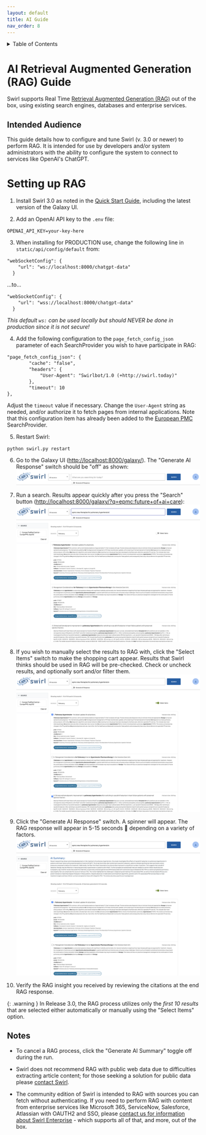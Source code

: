 ```yaml
---
layout: default
title: AI Guide
nav_order: 8
---
```

<details markdown="block">
  <summary>
    Table of Contents
  </summary>
  {: .text-delta }
- TOC
{:toc}
</details>

# AI Retrieval Augmented Generation (RAG) Guide

Swirl supports Real Time [Retrieval Augmented Generation (RAG)](index.md#what-is-retrieval-augmented-generation-rag-does-swirl-support-it) out of the box, using existing search engines, databases and enterprise services. 

## Intended Audience

This guide details how to configure and tune Swirl (v. 3.0 or newer) to perform RAG. It is intended for use by developers and/or system administrators with the ability to configure the system to connect to services like OpenAI's ChatGPT.

# Setting up RAG

1. Install Swirl 3.0 as noted in the [Quick Start Guide](Quick-Start.md#local-installation), including the latest version of the Galaxy UI.

2. Add an OpenAI API key to the `.env` file:
```
OPENAI_API_KEY=your-key-here
```

3. When installing for PRODUCTION use, change the following line in `static/api/config/default` from:
```
"webSocketConfig": {
    "url": "ws://localhost:8000/chatgpt-data"
  }
``` 
...to...
```
"webSocketConfig": {
    "url": "wss://localhost:8000/chatgpt-data"
  }
```
*This default `ws:` can be used locally but should NEVER be done in production since it is not secure!*

4. Add the following configuration to the `page_fetch_config_json` parameter of each SearchProvider you wish to have participate in RAG:
```
"page_fetch_config_json": {
        "cache": "false",
        "headers": {
            "User-Agent": "Swirlbot/1.0 (+http://swirl.today)"
        },
        "timeout": 10
}, 
```
Adjust the `timeout` value if necessary. Change the `User-Agent` string as needed, and/or authorize it to fetch pages from internal applications. Note that this configuration item has already been added to the [European PMC](https://github.com/swirlai/swirl-search/blob/main/SearchProviders/europe_pmc.json) SearchProvider.

5. Restart Swirl: 
```
python swirl.py restart
```

6. Go to the Galaxy UI ([http://localhost:8000/galaxy/](http://localhost:8000/galaxy/)). The "Generate AI Response" switch should be "off" as shown:
![Galaxy with RAG Generate AI Response switch off](images/swirl_rag_switch_off.png)

7. Run a search. Results appear quickly after you press the "Search" button ([http://localhost:8000/galaxy/?q=epmc:future+of+ai+care](http://localhost:8000/galaxy/?q=epmc:future+of+ai+care)):
![Galaxy with RAG results ready for selection](images/swirl_rag_pulmonary_1.png)

8. If you wish to manually select the results to RAG with, click the "Select Items" switch to make the shopping cart appear. Results that Swirl thinks should be used in RAG will be pre-checked. Check or uncheck results, and optionally sort and/or filter them.
![Galaxy with RAG results selected](images/swirl_rag_pulmonary_2.png)

9. Click the "Generate AI Response" switch. A spinner will appear. The RAG response will appear in 5-15 seconds :slightly_smiling_face: depending on a variety of factors.
![Galaxy with human directed RAG AI insight](images/swirl_rag_pulmonary_3.png)

10. Verify the RAG insight you received by reviewing the citations at the end RAG response. 

{: .warning }
In Release 3.0, the RAG process utilizes only the *first 10 results* that are selected either automatically or manually using the "Select Items" option.

## Notes

* To cancel a RAG process, click the "Generate AI Summary" toggle off during the run.

* Swirl does not recommend RAG with public web data due to difficulties extracting article content; for those seeking a solution for public data please [contact Swirl](mailto:hello@swirl.today).

* The community edition of Swirl is intended to RAG with sources you can fetch without authenticating. If you need to perform RAG with content from enterprise services like Microsoft 365, ServiceNow, Salesforce, Atlassian with OAUTH2 and SSO, please [contact us for information about Swirl Enterprise](mailto:hello@swirl.today) - which supports all of that, and more, out of the box.
